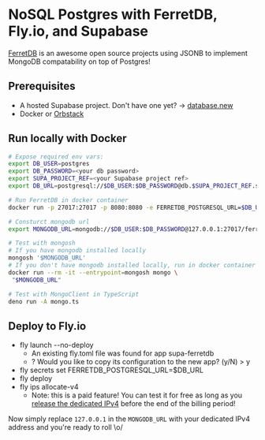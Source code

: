 # NoSQL Postgres with FerretDB, Fly.io, and Supabase

[FerretDB](https://www.ferretdb.com/) is an awesome open source projects using JSONB to implement MongoDB compatability on top of Postgres!

## Prerequisites

- A hosted Supabase project. Don't have one yet? -> [database.new](https://database.new)
- Docker or [Orbstack](https://orbstack.dev/)

## Run locally with Docker

```bash
# Expose required env vars:
export DB_USER=postgres
export DB_PASSWORD=<your db password>
export SUPA_PROJECT_REF=<your Supabase project ref>
export DB_URL=postgresql://$DB_USER:$DB_PASSWORD@db.$SUPA_PROJECT_REF.supabase.co:5432/postgres

# Run FerretDB in docker container
docker run -p 27017:27017 -p 8080:8080 -e FERRETDB_POSTGRESQL_URL=$DB_URL ghcr.io/ferretdb/ferretdb

# Consturct mongodb url
export MONGODB_URL=mongodb://$DB_USER:$DB_PASSWORD@127.0.0.1:27017/ferretdb?authMechanism=PLAIN

# Test with mongosh
# If you have mongodb installed locally
mongosh '$MONGODB_URL'
# If you don't have mongodb installed locally, run in docker container
docker run --rm -it --entrypoint=mongosh mongo \
 "$MONGODB_URL"

# Test with MongoClient in TypeScript
deno run -A mongo.ts
```

## Deploy to Fly.io

- fly launch --no-deploy
  - An existing fly.toml file was found for app supa-ferretdb
  - ? Would you like to copy its configuration to the new app? (y/N) > y
- fly secrets set FERRETDB_POSTGRESQL_URL=$DB_URL
- fly deploy
- fly ips allocate-v4
  - Note: this is a paid feature! You can test it for free as long as you [release the dedicated IPv4](https://community.fly.io/t/we-are-going-to-start-charging-for-dedicated-ipv4-in-january-1st/15970#how-not-to-be-billed-2) before the end of the billing period!

Now simply replace `127.0.0.1` in the `MONGODB_URL` with your dedicated IPv4 address and you're ready to roll \o/
